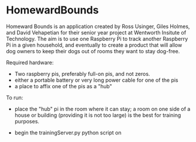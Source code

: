 # HomewardBounds
Homeward Bounds is an application created by Ross Usinger, Giles Holmes, and David Vehapetian for their senior year project at Wentworth Insitute of Technology. The aim is to use one Raspberry Pi to track another Raspberry Pi in a given household, and eventually to create a product that will allow dog owners to keep their dogs out of rooms they want to stay dog-free.

Required hardware:
- Two raspberry pis, preferably full-on pis, and not zeros.
- either a portable battery or very long power cable for one of the pis
- a place to affix one of the pis as a "hub"

To run:

- place the "hub" pi in the room where it can stay; a room on one side of a house or building (providing it is not too large) is the best for training purposes.

- begin the trainingServer.py python script on 
